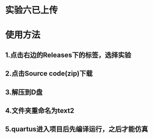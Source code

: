 # 实验六已上传

# 使用方法
## 1.点击右边的Releases下的标签，选择实验
## 2.点击Source code(zip)下载
## 3.解压到D盘
## 4.文件夹重命名为text2
## 5.quartus进入项目后先编译运行，之后才能仿真

